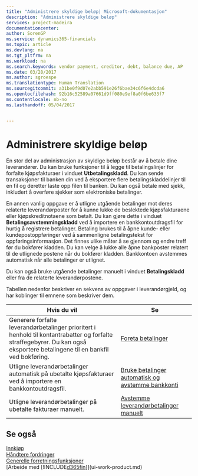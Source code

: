 ```yaml
---
title: "Administrere skyldige beløp| Microsoft-dokumentasjon"
description: "Administrere skyldige beløp"
services: project-madeira
documentationcenter: 
author: SorenGP
ms.service: dynamics365-financials
ms.topic: article
ms.devlang: na
ms.tgt_pltfrm: na
ms.workload: na
ms.search.keywords: vendor payment, creditor, debt, balance due, AP
ms.date: 03/28/2017
ms.author: sgroespe
ms.translationtype: Human Translation
ms.sourcegitcommit: a31be0f9d07e2abb591e26f6bae34c6f6e4dcda6
ms.openlocfilehash: 92b16c52589a07661d9ff080e9ef8a0f6be633f7
ms.contentlocale: nb-no
ms.lasthandoff: 05/04/2017


---
```

# <a name="managing-payables"></a>Administrere skyldige beløp
En stor del av administrasjon av skyldige beløp består av å betale dine leverandører. Du kan bruke funksjoner til å legge til betalingslinjer for forfalte kjøpsfakturaer i vinduet **Utbetalingskladd**. Du kan sende transaksjoner til banken din ved å eksportere flere betalingskladdelinjer til en fil og deretter laste opp filen til banken. Du kan også betale med sjekk, inkludert å overføre sjekker som elektroniske betalinger.

En annen vanlig oppgave er å utligne utgående betalinger mot deres relaterte leverandørposter for å kunne lukke de beslektede kjøpsfakturaene eller kjøpskreditnotaene som betalt. Du kan gjøre dette i vinduet **Betalingsavstemmingskladd** ved å importere en bankkontoutdragsfil for hurtig å registrere betalinger. Betaling brukes til å åpne kunde- eller kundepostoppføringer ved å sammenligne betalingstekst for oppføringsinformasjon. Det finnes ulike måter å se gjennom og endre treff før du bokfører kladden. Du kan velge å lukke alle åpne bankposter relatert til de utlignede postene når du bokfører kladden. Bankkontoen avstemmes automatisk når alle betalinger er utlignet.

Du kan også bruke utgående betalinger manuelt i vinduet **Betalingskladd** eller fra de relaterte leverandørpostene.

Tabellen nedenfor beskriver en sekvens av oppgaver i leverandørgjeld, og har koblinger til emnene som beskriver dem.

| Hvis du vil | Se |
| --- | --- |
| Generere forfalte leverandørbetalinger prioritert i henhold til kontantrabatter og forfalte straffegebyrer. Du kan også eksportere betalingene til en bankfil ved bokføring. |[Foreta betalinger](payables-make-payments.md) |
| Utligne leverandørbetalinger automatisk på ubetalte kjøpsfakturaer ved å importere en bankkontoutdragsfil. |[Bruke betalinger automatisk og avstemme bankkonti](receivables-apply-payments-auto-reconcile-bank-accounts.md) |
| Utligne leverandørbetalinger på ubetalte fakturaer manuelt. |[Avstemme leverandørbetalinger manuelt](payables-how-apply-purchase-transactions-manually.md) |

## <a name="see-also"></a>Se også
[Innkjøp](purchasing-manage-purchasing.md)  
[Håndtere fordringer](receivables-manage-receivables.md)  
[Generelle forretningsfunksjoner](ui-across-business-areas.md)  
[Arbeide med [!INCLUDE[d365fin](includes/d365fin_md.md)]](ui-work-product.md)

